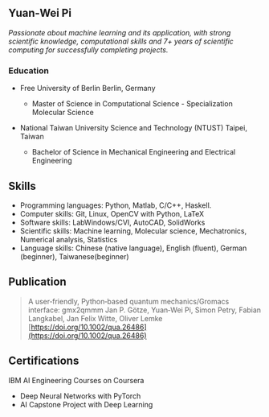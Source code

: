 ## Yuan-Wei Pi

_Passionate about machine learning and its application, with strong scientific knowledge, computational skills and 7+ years of scientific computing for successfully completing projects._

<!--You can use the [editor on GitHub](https://github.com/yuap94/yuap94/edit/gh-pages/index.md) to maintain and preview the content for your website in Markdown files.-->

<!--Whenever you commit to this repository, GitHub Pages will run [Jekyll](https://jekyllrb.com/) to rebuild the pages in your site, from the content in your Markdown files.-->

### Education

- Free University of Berlin Berlin, Germany
  - Master of Science in Computational Science - Specialization Molecular Science

- National Taiwan University Science and Technology (NTUST) Taipei, Taiwan
  - Bachelor of Science in Mechanical Engineering and Electrical Engineering



## Skills
+ Programming languages: Python, Matlab, C/C++, Haskell.
+ Computer skills: Git, Linux, OpenCV with Python, LaTeX
+ Software skills: LabWindows/CVI, AutoCAD, SolidWorks
+ Scientific skills: Machine learning, Molecular science, Mechatronics, Numerical analysis, Statistics
+ Language skills: Chinese (native language), English (fluent), German (beginner), Taiwanese(beginner)

## Publication

> A user‐friendly, Python‐based quantum mechanics/Gromacs interface: gmx2qmmm
> Jan P. Götze, Yuan‐Wei Pi, Simon Petry, Fabian Langkabel,  Jan Felix Witte, Oliver Lemke
> [https://doi.org/10.1002/qua.26486](https://doi.org/10.1002/qua.26486)

## Certifications
IBM AI Engineering Courses on Coursera
- Deep Neural Networks with PyTorch
- AI Capstone Project with Deep Learning

<!--For more details see [GitHub Flavored Markdown](https://guides.github.com/features/mastering-markdown/).-->

<!--### Jekyll Themes-->

<!--Your Pages site will use the layout and styles from the Jekyll theme you have selected in your [repository settings](https://github.com/yuap94/yuap94/settings). The name of this theme is saved in the Jekyll `_config.yml` configuration file.-->

<!--### Support or Contact-->

<!--Having trouble with Pages? Check out our [documentation](https://docs.github.com/categories/github-pages-basics/) or [contact support](https://support.github.com/contact) and we’ll help you sort it out.-->

